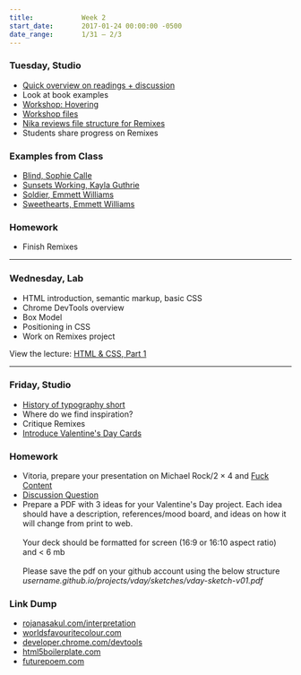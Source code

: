 ```yaml
---
title:            Week 2
start_date:       2017-01-24 00:00:00 -0500
date_range:       1/31 – 2/3
---
```


### Tuesday, Studio

- [Quick overview on readings + discussion](../assets/lectures/lecture2.pdf)
- Look at book examples
- [Workshop: Hovering](http://ci.nikasimovich.com/studio/hover-demo/index.html)
- [Workshop files](https://github.com/dylanfisher/ci/raw/master/studio/hover-demo/hover-demo.zip)
- [Nika reviews file structure for Remixes](../assets/guides/remixes.zip)
- Students share progress on Remixes

### Examples from Class
- [Blind, Sophie Calle](https://www.amazon.com/Sophie-Calle-Blind/dp/2330000588)
- [Sunsets Working, Kayla Guthrie](http://bodega-us.org/sunsetsworking.html)
- [Soldier, Emmett Williams](https://www.printedmatter.org/catalog/41532/)
- [Sweethearts, Emmett Williams](https://www.amazon.com/Sweethearts-Emmett-Williams/dp/3865608108/ref=sr_1_1?ie=UTF8&qid=1485911509&sr=8-1&keywords=sweethearts+emmett+williams)


### Homework

- Finish Remixes

---

### Wednesday, Lab

- HTML introduction, semantic markup, basic CSS
- Chrome DevTools overview
- Box Model
- Positioning in CSS
- Work on Remixes project

View the lecture: [HTML & CSS, Part 1](/lectures/lab/html-css-part-1)

---

### Friday, Studio

- [History of typography short](https://vimeo.com/65353988)
- Where do we find inspiration?
- Critique Remixes
- [Introduce Valentine's Day Cards](../projects/valentines-day)

### Homework

- Vitoria, prepare your presentation on Michael Rock/2 &#xd7; 4 and [Fuck Content](http://2x4.org/ideas/2/fuck-content/)
- [Discussion Question](https://docs.google.com/document/d/1zuDVjVfYF44mFwhwZym9uvchGzFYygl-tE3azKHCU_0/edit?usp=sharing)
- Prepare a PDF with 3 ideas for your Valentine's Day project. Each idea should have a description, references/mood board, and ideas on how it will change from print to web.
  <br><br>Your deck should be formatted for screen (16:9 or 16:10 aspect ratio) and < 6 mb<br><br>
  Please save the pdf on your github account using the below structure <br>
  *username.github.io/projects/vday/sketches/vday-sketch-v01.pdf*

### Link Dump

- [rojanasakul.com/interpretation](http://rojanasakul.com/interpretation.php)
- [worldsfavouritecolour.com](http://worldsfavouritecolour.com/)
- [developer.chrome.com/devtools](https://developer.chrome.com/devtools)
- [html5boilerplate.com](https://html5boilerplate.com/)
- [futurepoem.com](http://www.futurepoem.com/)

